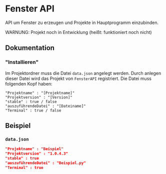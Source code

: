 # Fenster API

API um Fenster zu erzeugen und Projekte in Hauptprogramm einzubinden.

WARNUNG: Projekt noch in Entwicklung (heißt: funktioniert noch nicht)

## Dokumentation

### "Installieren"

Im Projektordner muss die Datei `data.json` angelegt werden. Durch anlegen dieser Datei wird das Projekt von `FensterAPI` registriert. Die Datei muss folgenden Kopf haben:

```
"Projektname" : "[Projektname]"
"Projektversion" : "[Version]"
"stable" : true / false
"auszuführendeDatei" : "[Dateiname]"
"Terminal" : true / false
```

## Beispiel

### `data.json`

```json
"Projektname" : "Beispiel"
"Projektversion" : "1.0.4.3"
"stable" : true
"auszuführendeDatei" : "Beispiel.py"
"Terminal" : true
```
